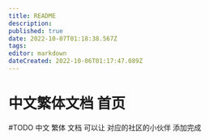 ```yaml
---
title: README
description: 
published: true
date: 2022-10-07T01:18:38.567Z
tags: 
editor: markdown
dateCreated: 2022-10-06T01:17:47.089Z
---
```


# 中文繁体文档 首页

#TODO 中文 繁体 文档 可以让 对应的社区的小伙伴 添加完成 

